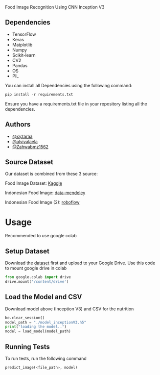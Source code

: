 Food Image Recognition Using CNN Inception V3


## Dependencies

- TensorFlow
- Keras
- Matplotlib
- Numpy
- Scikit-learn
- CV2
- Pandas
- OS
- PIL

You can install all Dependencies using the following command: 
```python
pip install -r requirements.txt
```

Ensure you have a requirements.txt file in your repository listing all the dependencies.
## Authors

- [@xyzaraa](https://github.com/xyzaraa)
- [@alviyalaela](https://github.com/alviyalaela)
- [@Zahwabmz1562](https://github.com/Zahwabmz1562)



## Source Dataset
Our dataset is combined from these 3 source:

Food Image Dataset: 
[Kaggle](https://www.kaggle.com/code/artgor/food-recognition-challenge-eda)

Indonesian Food Image:
[data-mendeley](https://data.mendeley.com/datasets/vtjd68bmwt)

Indonesian Food Image (2):
[roboflow](https://universe.roboflow.com/traditional-food/traditional-foodv1)
# Usage
Recommended to use google colab

## Setup Dataset
Download the 
[dataset](https://drive.google.com/drive/folders/1LWnoDDsqY1ixVTtD1Pl0w39D-Hwvssdo?usp=sharing) first and upload to your Google Drive. Use this code to mount google drive in colab
```python
from google.colab import drive
drive.mount('/content/drive')
```

## Load the Model and CSV

Download model above (Inception V3) and CSV for the nutrition

```python
be.clear_session()
model_path = "./model_inceptionV3.h5"
print("loading the model..")
model = load_model(model_path)
```
    
## Running Tests

To run tests, run the following command

```python
predict_image(<file_path>, model)
```

